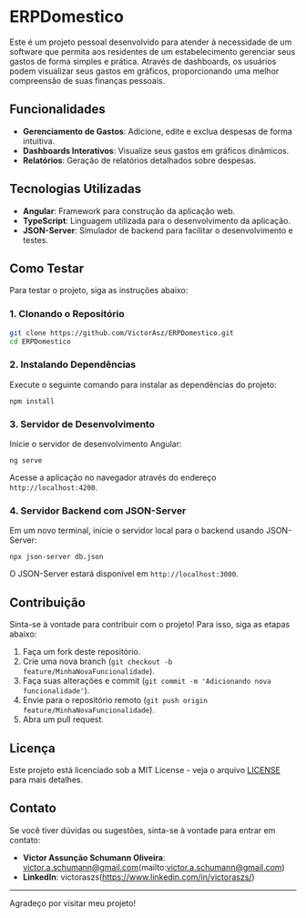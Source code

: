 # ERPDomestico

Este é um projeto pessoal desenvolvido para atender à necessidade de um software que permita aos residentes de um estabelecimento gerenciar seus gastos de forma simples e prática. Através de dashboards, os usuários podem visualizar seus gastos em gráficos, proporcionando uma melhor compreensão de suas finanças pessoais.

## Funcionalidades

- **Gerenciamento de Gastos**: Adicione, edite e exclua despesas de forma intuitiva.
- **Dashboards Interativos**: Visualize seus gastos em gráficos dinâmicos.
- **Relatórios**: Geração de relatórios detalhados sobre despesas.

## Tecnologias Utilizadas

- **Angular**: Framework para construção da aplicação web.
- **TypeScript**: Linguagem utilizada para o desenvolvimento da aplicação.
- **JSON-Server**: Simulador de backend para facilitar o desenvolvimento e testes.

## Como Testar

Para testar o projeto, siga as instruções abaixo:

### 1. Clonando o Repositório

```bash
git clone https://github.com/VictorAsz/ERPDomestico.git
cd ERPDomestico
```

### 2. Instalando Dependências

Execute o seguinte comando para instalar as dependências do projeto:

```
npm install
```

### 3. Servidor de Desenvolvimento

Inicie o servidor de desenvolvimento Angular:

```
ng serve
```

Acesse a aplicação no navegador através do endereço `http://localhost:4200`.

### 4. Servidor Backend com JSON-Server

Em um novo terminal, inicie o servidor local para o backend usando JSON-Server:

```
npx json-server db.json
```

O JSON-Server estará disponível em `http://localhost:3000`.

## Contribuição

Sinta-se à vontade para contribuir com o projeto! Para isso, siga as etapas abaixo:

1. Faça um fork deste repositório.
2. Crie uma nova branch (`git checkout -b feature/MinhaNovaFuncionalidade`).
3. Faça suas alterações e commit (`git commit -m 'Adicionando nova funcionalidade'`).
4. Envie para o repositório remoto (`git push origin feature/MinhaNovaFuncionalidade`).
5. Abra um pull request.

## Licença

Este projeto está licenciado sob a MIT License - veja o arquivo [LICENSE](LICENSE) para mais detalhes.

## Contato

Se você tiver dúvidas ou sugestões, sinta-se à vontade para entrar em contato:

- **Victor Assunção Schumann Oliveira**: victor.a.schumann@gmail.com(mailto:victor.a.schumann@gmail.com)
- **LinkedIn**: victoraszs(https://www.linkedin.com/in/victoraszs/)

---

Agradeço por visitar meu projeto!
